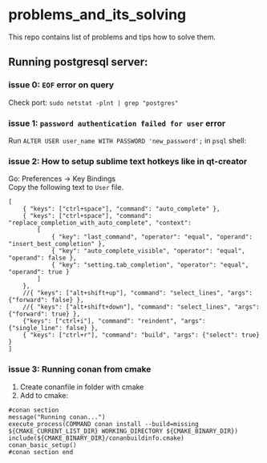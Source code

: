 # problems_and_its_solving
This repo contains list of problems and tips how to solve them.


## Running postgresql server:

### issue 0: `EOF` error on query
Check port: `sudo netstat -plnt | grep "postgres"`

### issue 1: `password authentication failed for user` error
Run `ALTER USER user_name WITH PASSWORD 'new_password';` in `psql` shell:

### issue 2: How to setup sublime text hotkeys like in qt-creator
Go: Preferences -> Key Bindings<br/>
Copy the following text to `User` file.
```
[
	{ "keys": ["ctrl+space"], "command": "auto_complete" },
	{ "keys": ["ctrl+space"], "command": "replace_completion_with_auto_complete", "context":
		[
			{ "key": "last_command", "operator": "equal", "operand": "insert_best_completion" },
			{ "key": "auto_complete_visible", "operator": "equal", "operand": false },
			{ "key": "setting.tab_completion", "operator": "equal", "operand": true }
		]
	},
	//{ "keys": ["alt+shift+up"], "command": "select_lines", "args": {"forward": false} },
	//{ "keys": ["alt+shift+down"], "command": "select_lines", "args": {"forward": true} },
	{"keys": ["ctrl+i"], "command": "reindent", "args": {"single_line": false} },
	{ "keys": ["ctrl+r"], "command": "build", "args": {"select": true} }
]
```

### issue 3: Running conan from cmake
1. Create conanfile in folder with cmake
2. Add to cmake:
```
#conan section
message("Running conan...")
execute_process(COMMAND conan install --build=missing ${CMAKE_CURRENT_LIST_DIR} WORKING_DIRECTORY ${CMAKE_BINARY_DIR})
include(${CMAKE_BINARY_DIR}/conanbuildinfo.cmake)
conan_basic_setup()
#conan section end
```

